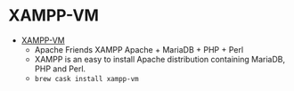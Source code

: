# XAMPP-VM
- [XAMPP-VM](https://www.apachefriends.org/index.html)
  -  Apache Friends XAMPP Apache + MariaDB + PHP + Perl
  - XAMPP is an easy to install Apache distribution containing MariaDB, PHP and Perl.
  - `brew cask install xampp-vm`
